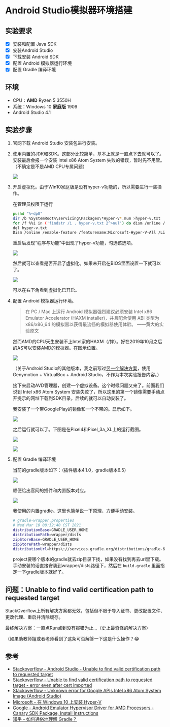 # Android Studio模拟器环境搭建

## 实验要求
- [x] 安装和配置 Java SDK
- [x] 安装Android Studio
- [x] 下载安装 Android SDK
- [x] 配置 Android 模拟器运行环境
- [x] 配置 Gradle 编译环境

## 环境
- CPU：**AMD** Ryzen 5 3550H
- 系统：Windows 10 **家庭版** 1909
- Android Studio 4.1


## 实验步骤

1. 官网下载 Android Studio 安装包进行安装。
2. 使用内置的JDK和SDK。这部分比较简单，基本上就是一直点下去就可以了。安装最后会报一个安装 Intel x86 Atom System 失败的错误，暂时先不用管。（不确定是不是AMD CPU专属问题）

    ![](imgs/SDKversion.png)

3. 开启虚拟化。由于Win10家庭版是没有hyper-v功能的，所以需要进行一些操作。

    在管理员权限下运行
    ```bash
    pushd "%~dp0"
    dir /b %SystemRoot%\servicing\Packages\*Hyper-V*.mum >hyper-v.txt
    for /f %%i in ('findstr /i . hyper-v.txt 2^>nul') do dism /online /norestart /add-package:"%SystemRoot%\servicing\Packages\%%i"
    del hyper-v.txt
    Dism /online /enable-feature /featurename:Microsoft-Hyper-V-All /LimitAccess /ALL
    ```

    重启后发现“程序与功能”中出现了hyper-v功能，勾选该选项。

    ![](imgs/WindowsFunction.png)

    然后就可以查看是否开启了虚拟化。如果未开启在BIOS里面设置一下就可以了。

    ![](imgs/TaskCommander.png)


    可以在右下角看到虚拟化已开启。

4. 配置 Android 模拟器运行环境。

    > 在 PC / Mac 上运行 Android 模拟器强烈建议必须安装 Intel x86 Emulator Accelerator (HAXM installer)，并且配合使用 ABI 类型为 x86/x86_64 的模拟器以获得最流畅的模拟器使用体验。 ——黄大的实验原文

    然而AMD的CPU天生安装不上Intel家的HAXM（/摔）。好在2019年10月之后的AS可以安装AMD的模拟器。在图示位置。

    ![](imgs/AMD%20Emulator.png)

    （关于Android Studio的其他版本，我之前写过[另一个解决方案](另一种安装方式.md)，使用Genymotion + VirtualBox + Android Studio，不作为本次实验报告内容。）

    接下来启动AVD管理器，创建一个虚拟设备。这个时候问题又来了。前面我们说到 Intel x86 Atom System 安装失败了，所以这里的第一个镜像需要手动点开提示的网址下载到SDK目录，后续的就可以自动安装了。

    我安装了一个带GooglePlay的镜像和一个不带的。显示如下。

    ![](imgs/Android%20Virtual%20Device%20Manager.png)

    之后运行就可以了。下图是在Pixel4和Pixel_3a_XL上的运行截图。

    ![](imgs/Pixel%204%20HelloWorld.png)

    ![](imgs/Android%20Emulator%20-%20Pixel_3a_XL_API_30_5554.png)

5. 配置 Gradle 编译环境

    当前的gradle版本如下：（插件版本4.1.0，gradle版本6.5）

    ![](imgs/gradle%20version.png)

    顺便给出官网的插件和内置版本对应。

    ![](imgs/gradle_pluginversion.png)

    我使用的内置gradle。这里也简单说一下原理，方便手动安装。

    ```bash
    # gradle-wrapper.properties
    # Wed Mar 10 08:32:40 CST 2021
    distributionBase=GRADLE_USER_HOME
    distributionPath=wrapper/dists
    zipStoreBase=GRADLE_USER_HOME
    zipStorePath=wrapper/dists
    distributionUrl=https\://services.gradle.org/distributions/gradle-6.5-all.zip
    ```

    project要哪个版本的gradle就去zip目录下找，如果没有找到再去url里下载。手动安装的话直接安装到wrapper/dists路径下，然后在 `build.gradle` 里面指定一下gradle版本就好了。

## 问题：Unable to find valid certification path to requested target

StackOverflow上所有解决方案都无效，包括但不限于导入证书、更改配置文件、更改代理、重启并清除缓存。

最终解决方案：一直点Run点到没有报错为止...（史上最奇怪的解决方案）

（如果助教师姐或者老师看到了这条可否解答一下这是什么操作？😂

## 参考

- [Stackoverflow - Android Studio - Unable to find valid certification path to requested target](https://stackoverflow.com/questions/26697118/android-studio-unable-to-find-valid-certification-path-to-requested-target)
- [Stackoverflow - Unable to find valid certification path to requested target - error even after cert imported](https://stackoverflow.com/questions/9210514/unable-to-find-valid-certification-path-to-requested-target-error-even-after-c)
- [Stackoverflow - Unknown error for Google APIs Intel x86 Atom System Image (Android Studio)](https://stackoverflow.com/questions/37369775/unknown-error-for-google-apis-intel-x86-atom-system-image-android-studio/45037280#45037280)
- [Microsoft - 在 Windows 10 上安装 Hyper-V](https://docs.microsoft.com/zh-cn/virtualization/hyper-v-on-windows/quick-start/enable-hyper-v)
- [Google - Android Emulator Hypervisor Driver for AMD Processors - Canary SDK Package, Install Instructions](https://androidstudio.googleblog.com/2019/10/android-emulator-hypervisor-driver-for.html)
- [知乎 - 如何通俗地理解 Gradle？](https://www.zhihu.com/question/30432152)